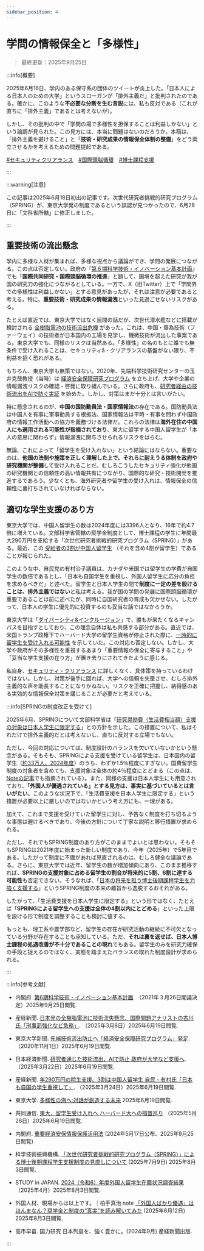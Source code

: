 ```yaml
---
sidebar_position: 4
---
```


# 学問の情報保全と「多様性」

> 最終更新：2025年9月25日

:::info[概要]

2025年6月16日、学内のある保守系の団体のツイートが炎上した。「日本人による日本人のための大学」というスローガンが「排外主義だ」と批判されたのである。確かに、このような**不必要な分断を生む言説**には、私も反対である（これが直ちに「排外主義」であるとは考えないが）。

しかし、その批判の中で「学問の場で多様性を担保することは利益しかない」という論調が見られた。この見方には、本当に問題はないのだろうか。本稿は、「排外主義を避けること」と「**技術・研究成果の情報保全体制の整備**」をどう両立させるかを考えるための問題提起である。

[#セキュリティクリアランス](https://www.cao.go.jp/keizai_anzen_hosho/hogokatsuyou/hogokatsuyou.html)　[#国際頭脳循環](https://www8.cao.go.jp/cstp/kihonkeikaku/index6.html)　[#博士課程支援](https://www.sankei.com/article/20250324-SLQZKAXYKFGCHAJKS3URGYCXPQ/)

:::

:::warning[注意]

この記事は2025年6月18日初出の記事です。次世代研究者挑戦的研究プログラム（SPRING）が、東京大学発の制度であるという誤認が見つかったので、6月28日に「文科省所轄」に修正しました。

:::

## 重要技術の流出懸念

学内に多様な人材が集まれば、多様な視点から議論ができ、学問の発展につながる。この点は否定しない。政府の『[第６期科学技術・イノベーション基本計画](https://www8.cao.go.jp/cstp/kihonkeikaku/6gaiyo.pdf)』でも「**国際共同研究・国際頭脳循環の推進**」と題して、国境を超えた研究が我が国の研究力の強化につながるとしている。一方で、X（旧Twitter）上で「学問界での多様性は利益しかない」とする意見があったが、それは注意が必要であると考える。特に、**重要技術・研究成果の情報漏洩**といった見過ごせないリスクがある。

たとえば直近では、東京大学ではなく民間の話だが、次世代潜水艦などに搭載が検討される [全樹脂電池の技術流出危機](https://www.sankei.com/article/20250308-MLW3S2L6O5PJLMQOETYFZL73LA/) があった。これは、中国・華為技術（ファーウェイ）の技術者が日本国内の工場を見学し、機微技術が流出した事案である。東京大学でも、同様のリスクは当然ある。「多様性」の名のもとに誰でも無条件で受け入れることは、セキュリティå・クリアランスの基盤がない限り、不利益を招く恐れがある。

もちろん、東京大学も無策ではない。2020年、先端科学技術研究センターの玉井克哉教授（当時）は [経済安全保障研究プログラム](https://www.todaishimbun.org/security_program20201101/) を立ち上げ、大学や企業の情報漏洩リスクの確認・啓発に取り組んでいる。さらに政府も、[研究者経由の技術流出をAIで防ぐ実証](https://www.nikkei.com/article/DGXZQOUA257AM0V21C24A2000000/) を始めた。しかし、対策はまだ十分とは言いがたい。

特に懸念されるのが、**中国の国防動員法・国家情報法**の存在である。国防動員法は中国人を有事に軍事動員する根拠法、国家情報法は平時・有事を問わず中国政府の情報工作活動への協力を義務づける法律だ。これらの法律は**海外在住の中国人にも適用される可能性が指摘されており**、東大に留学する中国人留学生が「本人の意思に関わらず」情報漏洩に関与させられるリスクをはらむ。

無論、これによって「留学生を受け入れない」という結論にはならない。重要なのは、**他国の法制や施策を正しく理解した上で、それらに耐えうる体制を政府や研究機関が整備**して受け入れることだ。むしろこうしたセキュリティ強化が他国の研究機関との信頼性の高い情報共有につながり、国際的な研究・技術開発を推進するであろう。少なくとも、海外研究者や留学生の受け入れは、情報保全の信頼性に裏打ちされていなければならない。

## 適切な学生支援のあり方

東京大学では、中国人留学生の数は2024年度には3396人となり、16年で約4.7倍に増えている。文部科学省管轄の奨学金制度として、博士課程の学生に年間最大290万円を支給する「次世代研究者挑戦的研究プログラム（SPRING）」がある。最近、この [受給者の3割が中国人留学生](https://www.sankei.com/article/20250324-SLQZKAXYKFGCHAJKS3URGYCXPQ/) （それを含め4割が留学生）であることが報じられた。

このような中、自民党の有村治子議員は、カナダや米国では留学生の学費が自国学生の数倍であるとし、「日本も自国学生を重視し、外国人留学生に応分の負担を求めるべきだ」と述べた。留学生と日本人学生の間で**制度に一定の差を設けることは、排外主義ではない**と私は考える。我が国の学問の発展に国際頭脳循環が重要であることは前に述べたが、同時に自国研究者の育成も欠かせない。したがって、日本人の学生に優先的に投資するのも妥当な話ではなかろうか。

東京大学は「[ダイバーシティ&インクルージョン](https://www.u-tokyo.ac.jp/content/400241376.pdf)」で、誰もが来たくなるキャンパスを目指すとしており、この理念自体は私も共感する部分がある。直近では、米国トランプ政権下でハーバード大学の留学生資格が停止された際に、[一時的に留学生を受け入れる可能性](https://news.yahoo.co.jp/articles/87d9843f454ca894d94fa8810c9abd3dc1a7c6e8) を示していた。この対応も否定しない。しかし、大学や政府がその多様性を重視するあまり「重要情報の保全に寄与すること」や「妥当な学生支援の在り方」が置き去りにされてきたように感じる。

私自身、[セキュリティ・クリアランス](https://www.cao.go.jp/keizai_anzen_hosho/hogokatsuyou/hogokatsuyou.html) に詳しくなく、具体策を持っているわけではない。しかし、対策が後手に回れば、大学への信頼を失墜させ、むしろ排外主義的な声を助長することになりかねない。リスクを正確に把握し、納得感のある実効的な情報保全対策を講じることが必要だと考えている。

:::info[SPRINGの制度改正を受けて]

2025年6月、SPRINGについて文部科学省は「[研究奨励費（生活費相当額）支援の対象は日本人学生に限定する](https://www.jst.go.jp/report/2025/250709.html)」との方針を示した。この措置について、私はそれだけで排外主義的だとは考えないし、直ちに反対する立場でもない。

ただし、今回の対応については、制度設計のバランスを欠いていないかという懸念がある。そもそも、SPRINGによる支援を受けている留学生は、日本国内の留学生（[約33万人、2024年度](https://www.studyinjapan.go.jp/ja/statistics/enrollment/data/2504301000.html)）のうち、わずか1.5％程度にすぎない。国費留学生制度の対象者を含めても、支援対象は全体の約4％程度にとどまる（この点は、[Noteの記事](https://note.com/just_badger7680/n/nc1d34528b1ee)でも指摘されている）。また、同様の支援は日本人学生にも用意されており、**「外国人が優遇されている」とする見方は、事実に基づいているとは言いがたい**。このような状況下で、「生活費支援を日本人学生に限定する」という措置が必要以上に厳しいのではないかという考え方にも、一理がある。

加えて、これまで支援を受けていた留学生に対し、予告なく制度を打ち切るような事態は避けるべきであり、今後の方針について丁寧な説明と移行措置が求められる。

ただし、それでもSPRING制度のあり方がこのままでよいとは思わない。そもそもSPRINGは2021年度に始まった新しい制度であり、今年（2025年）で5年目である。したがって制度に不備があれば見直されるのは、むしろ健全な議論である。さらに、東京大学では近年、留学生の数が増加傾向にあり、このまま推移すれば、**SPRINGの支援対象に占める留学生の割合が将来的に5割、6割に達する可能性**も否定できない。そうなれば、「[日本の将来を担う博士後期課程学生を力強く支援する](https://www.jst.go.jp/report/2025/250709.html)」というSPRING制度の本来の趣旨から逸脱するおそれがある。

したがって、「生活費支援を日本人学生に限定する」という形ではなく、たとえば「**SPRINGによる留学生への支援は全体の4割以内にとどめる**」といった上限を設ける形で制度を調整することも検討に値する。

もっとも、理工系や農学部など、留学生の存在が研究活動の継続に不可欠となっている分野が存在することも承知している。ただ、**それは裏を返せば、日本人博士課程の処遇改善が不十分であることの現れ**でもある。留学生のみを研究力確保の手段と捉えるのではなく、実態を踏まえたバランスの取れた制度設計が求められる。

:::

:::info[参考文献]

- 内閣府. [第6期科学技術・イノベーション基本計画](https://www8.cao.go.jp/cstp/kihonkeikaku/index6.html). （2021年３月26日閣議決定）2025年9月25日閲覧.

- 産経新聞. [日本発の全樹脂電池に技術流失懸念、国際問題アナリストの古川氏「刑事罰強化など急務」](https://www.sankei.com/article/20250308-MLW3S2L6O5PJLMQOETYFZL73LA/). （2025年3月8日）2025年6月19日閲覧.

- 東京大学新聞. [先端技術流出防止へ「経済安全保障研究プログラム」発足](https://www.todaishimbun.org/security_program20201101/). （2020年11月1日）2025年6月19日閲覧.

- 日本経済新聞. [研究者通じた技術流出、AIで防止 政府が大学など支援へ](https://www.nikkei.com/article/DGXZQOUA257AM0V21C24A2000000/). （2025年3月22日）2025年6月19日閲覧.

- 産経新聞. [年290万円の院生支援、3割は中国人留学生 自民・有村氏「日本も自国の学生重視して」](https://www.sankei.com/article/20250324-SLQZKAXYKFGCHAJKS3URGYCXPQ/). （2025年3月24日）2025年6月19日閲覧.

- 東京大学. [多様性の海へ:対話が創造する未来](https://www.u-tokyo.ac.jp/content/400241376.pdf) 2025年6月19日閲覧.

- 共同通信. [東大、留学生受け入れへ ハーバード大への措置巡り](https://news.yahoo.co.jp/articles/87d9843f454ca894d94fa8810c9abd3dc1a7c6e8) （2025年5月26日）2025年6月19日閲覧.

- 内閣府. [重要経済安保情報保護活用法](https://www.cao.go.jp/keizai_anzen_hosho/hogokatsuyou/hogokatsuyou.html) (2024年5月17日公布、2025年9月25日閲覧)

- 科学技術振興機構. [「次世代研究者挑戦的研究プログラム（SPRING）」による博士後期課程学生支援制度の見直しについて](https://www.jst.go.jp/report/2025/250709.html) (2025年7月9日) 2025年8月3日閲覧.

- STUDY in JAPAN. [2024（令和6）年度外国人留学生在籍状況調査結果](https://www.studyinjapan.go.jp/ja/statistics/enrollment/data/2504301000.html) （2025年4月）2025年8月3日閲覧.

- 外国人材、現場からは以上です。｜柏手真治 note [「外国人ばかり優遇」はほんまなん？奨学金と制度の“真実”を読み解いてみた](https://note.com/just_badger7680/n/nc1d34528b1ee) (2025年6月12日) 2025年8月3日閲覧.

- 高市早苗. 国力研究 日本列島を、強く豊かに。(2024年9月) 産経新聞出版.

:::

